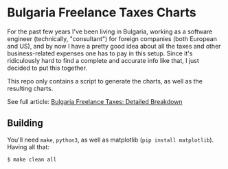 Bulgaria Freelance Taxes Charts
===============================

For the past few years I've been living in Bulgaria, working as a software
engineer (technically, "consultant") for foreign companies (both European and
US), and by now I have a pretty good idea about all the taxes and other
business-related expenses one has to pay in this setup. Since it's ridiculously
hard to find a complete and accurate info like that, I just decided to put this
together.

This repo only contains a script to generate the charts, as well as the
resulting charts.

See full article: [Bulgaria Freelance Taxes: Detailed Breakdown](https://dmitryfrank.com/articles/bulgaria_freelance_taxes)

## Building

You'll need `make`, `python3`, as well as matplotlib (`pip install matplotlib`). Having all that:

```
$ make clean all
```
